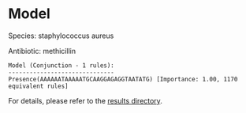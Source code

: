 
# Model

Species: staphylococcus aureus

Antibiotic: methicillin

```
Model (Conjunction - 1 rules):
------------------------------
Presence(AAAAAATAAAAATGCAAGGAGAGGTAATATG) [Importance: 1.00, 1170 equivalent rules]

```

For details, please refer to the [results directory](../../../../../results/scm_b/staphylococcus+aureus/methicillin/repeat_8/).

